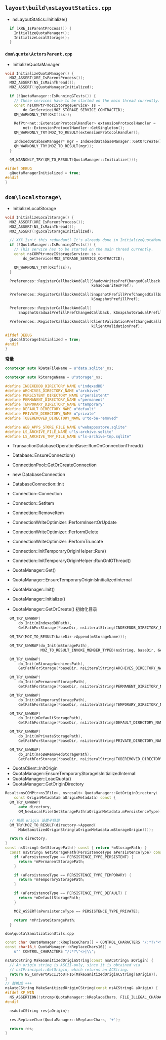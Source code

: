 ## `layout\build\nsLayoutStatics.cpp`
- nsLayoutStatics::Initialize()
```c++
  if (XRE_IsParentProcess()) {
    InitializeQuotaManager();
    InitializeLocalStorage();
  }
```


### `dom\quota\ActorsParent.cpp`
- InitializeQuotaManager
```c++
void InitializeQuotaManager() {
  MOZ_ASSERT(XRE_IsParentProcess());
  MOZ_ASSERT(NS_IsMainThread());
  MOZ_ASSERT(!gQuotaManagerInitialized);

  if (!QuotaManager::IsRunningGTests()) {
    // These services have to be started on the main thread currently.
    const nsCOMPtr<mozIStorageService> ss =
        do_GetService(MOZ_STORAGE_SERVICE_CONTRACTID);
    QM_WARNONLY_TRY(OkIf(ss));

    RefPtr<net::ExtensionProtocolHandler> extensionProtocolHandler =
        net::ExtensionProtocolHandler::GetSingleton();
    QM_WARNONLY_TRY(MOZ_TO_RESULT(extensionProtocolHandler));

    IndexedDatabaseManager* mgr = IndexedDatabaseManager::GetOrCreate();
    QM_WARNONLY_TRY(MOZ_TO_RESULT(mgr));
  }

  QM_WARNONLY_TRY(QM_TO_RESULT(QuotaManager::Initialize()));

#ifdef DEBUG
  gQuotaManagerInitialized = true;
#endif
}
```

## `dom\localstorage\`
- InitializeLocalStorage
```c++
void InitializeLocalStorage() {
  MOZ_ASSERT(XRE_IsParentProcess());
  MOZ_ASSERT(NS_IsMainThread());
  MOZ_ASSERT(!gLocalStorageInitialized);

  // XXX Isn't this redundant? It's already done in InitializeQuotaManager.
  if (!QuotaManager::IsRunningGTests()) {
    // This service has to be started on the main thread currently.
    const nsCOMPtr<mozIStorageService> ss =
        do_GetService(MOZ_STORAGE_SERVICE_CONTRACTID);

    QM_WARNONLY_TRY(OkIf(ss));
  }

  Preferences::RegisterCallbackAndCall(ShadowWritesPrefChangedCallback,
                                       kShadowWritesPref);

  Preferences::RegisterCallbackAndCall(SnapshotPrefillPrefChangedCallback,
                                       kSnapshotPrefillPref);

  Preferences::RegisterCallbackAndCall(
      SnapshotGradualPrefillPrefChangedCallback, kSnapshotGradualPrefillPref);

  Preferences::RegisterCallbackAndCall(ClientValidationPrefChangedCallback,
                                       kClientValidationPref);

#ifdef DEBUG
  gLocalStorageInitialized = true;
#endif
}
```

**常量**
```c++
constexpr auto kDataFileName = u"data.sqlite"_ns;

constexpr auto kStorageName = u"storage"_ns;

#define INDEXEDDB_DIRECTORY_NAME u"indexedDB"
#define ARCHIVES_DIRECTORY_NAME u"archives"
#define PERSISTENT_DIRECTORY_NAME u"persistent"
#define PERMANENT_DIRECTORY_NAME u"permanent"
#define TEMPORARY_DIRECTORY_NAME u"temporary"
#define DEFAULT_DIRECTORY_NAME u"default"
#define PRIVATE_DIRECTORY_NAME u"private"
#define TOBEREMOVED_DIRECTORY_NAME u"to-be-removed"

#define WEB_APPS_STORE_FILE_NAME u"webappsstore.sqlite"
#define LS_ARCHIVE_FILE_NAME u"ls-archive.sqlite"
#define LS_ARCHIVE_TMP_FILE_NAME u"ls-archive-tmp.sqlite"
```
- TransactionDatabaseOperationBase::RunOnConnectionThread()
- Database::EnsureConnection()
- ConnectionPool::GetOrCreateConnection
- new DatabaseConnection
- DatabaseConnection::Init
- Connection::Connection
- Connection::SetItem
- Connection::RemoveItem
- ConnectionWriteOptimizer::PerformInsertOrUpdate
- ConnectionWriteOptimizer::PerformDelete
- ConnectionWriteOptimizer::PerformTruncate
- Connection::InitTemporaryOriginHelper::Run()
- Connection::InitTemporaryOriginHelper::RunOnIOThread()
- QuotaManager::Get()
- QuotaManager::EnsureTemporaryOriginIsInitializedInternal
- QuotaManager::Init()

- QuotaManager::Initialize()
- QuotaManager::GetOrCreate()
初始化目录
```c++
  QM_TRY_UNWRAP(
      do_Init(mIndexedDBPath),
      GetPathForStorage(*baseDir, nsLiteralString(INDEXEDDB_DIRECTORY_NAME)));

  QM_TRY(MOZ_TO_RESULT(baseDir->Append(mStorageName)));

  QM_TRY_UNWRAP(do_Init(mStoragePath),
                MOZ_TO_RESULT_INVOKE_MEMBER_TYPED(nsString, baseDir, GetPath));

  QM_TRY_UNWRAP(
      do_Init(mStorageArchivesPath),
      GetPathForStorage(*baseDir, nsLiteralString(ARCHIVES_DIRECTORY_NAME)));

  QM_TRY_UNWRAP(
      do_Init(mPermanentStoragePath),
      GetPathForStorage(*baseDir, nsLiteralString(PERMANENT_DIRECTORY_NAME)));

  QM_TRY_UNWRAP(
      do_Init(mTemporaryStoragePath),
      GetPathForStorage(*baseDir, nsLiteralString(TEMPORARY_DIRECTORY_NAME)));

  QM_TRY_UNWRAP(
      do_Init(mDefaultStoragePath),
      GetPathForStorage(*baseDir, nsLiteralString(DEFAULT_DIRECTORY_NAME)));

  QM_TRY_UNWRAP(
      do_Init(mPrivateStoragePath),
      GetPathForStorage(*baseDir, nsLiteralString(PRIVATE_DIRECTORY_NAME)));

  QM_TRY_UNWRAP(
      do_Init(mToBeRemovedStoragePath),
      GetPathForStorage(*baseDir, nsLiteralString(TOBEREMOVED_DIRECTORY_NAME)));
```
- QuotaClient::InitOrigin
- QuotaManager::EnsureTemporaryStorageIsInitializedInternal
- QuotaManager::LoadQuota()
- QuotaManager::GetOriginDirectory

```c++
Result<nsCOMPtr<nsIFile>, nsresult> QuotaManager::GetOriginDirectory(
    const OriginMetadata& aOriginMetadata) const {
  QM_TRY_UNWRAP(
      auto directory,
      QM_NewLocalFile(GetStoragePath(aOriginMetadata.mPersistenceType)));

  // 根据 origin 设置子目录 
  QM_TRY(MOZ_TO_RESULT(directory->Append(
      MakeSanitizedOriginString(aOriginMetadata.mStorageOrigin))));

  return directory;
}
const nsString& GetStoragePath() const { return *mStoragePath; }
  const nsString& GetStoragePath(PersistenceType aPersistenceType) const {
    if (aPersistenceType == PERSISTENCE_TYPE_PERSISTENT) {
      return *mPermanentStoragePath;
    }

    if (aPersistenceType == PERSISTENCE_TYPE_TEMPORARY) {
      return *mTemporaryStoragePath;
    }

    if (aPersistenceType == PERSISTENCE_TYPE_DEFAULT) {
      return *mDefaultStoragePath;
    }

    MOZ_ASSERT(aPersistenceType == PERSISTENCE_TYPE_PRIVATE);

    return *mPrivateStoragePath;
  }
```
`dom\quota\SanitizationUtils.cpp`
```c++
const char QuotaManager::kReplaceChars[] = CONTROL_CHARACTERS "/:*?\"<>|\\";
const char16_t QuotaManager::kReplaceChars16[] =
    u"" CONTROL_CHARACTERS "/:*?\"<>|\\";

nsAutoString MakeSanitizedOriginString(const nsACString& aOrigin) {
  // An origin string is ASCII-only, since it is obtained via
  // nsIPrincipal::GetOrigin, which returns an ACString.
  return NS_ConvertASCIItoUTF16(MakeSanitizedOriginCString(aOrigin));
}
// 替换成 +++
nsAutoCString MakeSanitizedOriginCString(const nsACString& aOrigin) {
#ifdef XP_WIN
  NS_ASSERTION(!strcmp(QuotaManager::kReplaceChars, FILE_ILLEGAL_CHARACTERS FILE_PATH_SEPARATOR), "Illegal file characters have changed!");
#endif

  nsAutoCString res{aOrigin};

  res.ReplaceChar(QuotaManager::kReplaceChars, '+');

  return res;
}
```
